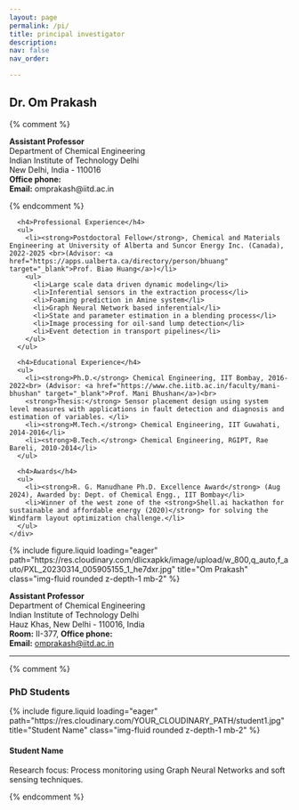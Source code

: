 ```yaml
---
layout: page
permalink: /pi/
title: principal investigator
description: 
nav: false
nav_order:

---
```



<!-- PI Section -->
<div class="row mb-5">
  <div class="col-sm-8 d-flex align-items-center">
    <div>
      <h2>Dr. Om Prakash</h2>
      {% comment %}
      <p>
        <strong>Assistant Professor</strong><br>
        Department of Chemical Engineering<br>
        Indian Institute of Technology Delhi<br>
        New Delhi, India - 110016<br>
        <strong>Office phone:</strong> <br>
        <strong>Email:</strong> omprakash@iitd.ac.in
      </p>
      {% endcomment %}

      <h4>Professional Experience</h4>
      <ul>
        <li><strong>Postdoctoral Fellow</strong>, Chemical and Materials Engineering at University of Alberta and Suncor Energy Inc. (Canada), 2022-2025 <br>(Advisor: <a href="https://apps.ualberta.ca/directory/person/bhuang" target="_blank">Prof. Biao Huang</a>)</li>
        <ul>
          <li>Large scale data driven dynamic modeling</li>
          <li>Inferential sensors in the extraction process</li>
          <li>Foaming prediction in Amine system</li>
          <li>Graph Neural Network based inferential</li>
          <li>State and parameter estimation in a blending process</li>
          <li>Image processing for oil-sand lump detection</li>
          <li>Event detection in transport pipelines</li>
        </ul>
      </ul>

      <h4>Educational Experience</h4>
      <ul>
        <li><strong>Ph.D.</strong> Chemical Engineering, IIT Bombay, 2016-2022<br> (Advisor: <a href="https://www.che.iitb.ac.in/faculty/mani-bhushan" target="_blank">Prof. Mani Bhushan</a>)<br>
        <strong>Thesis:</strong> Sensor placement design using system level measures with applications in fault detection and diagnosis and estimation of variables. </li>
        <li><strong>M.Tech.</strong> Chemical Engineering, IIT Guwahati, 2014-2016</li>
        <li><strong>B.Tech.</strong> Chemical Engineering, RGIPT, Rae Bareli, 2010-2014</li>
      </ul>

      <h4>Awards</h4>
      <ul>
        <li><strong>R. G. Manudhane Ph.D. Excellence Award</strong> (Aug 2024), Awarded by: Dept. of Chemical Engg., IIT Bombay</li>
        <li>Winner of the west zone of the <strong>Shell.ai hackathon for sustainable and affordable energy (2020)</strong> for solving the Windfarm layout optimization challenge.</li>
      </ul>
    </div>
  </div>
  <div class="col-sm-4 text-center">
    {% include figure.liquid loading="eager" path="https://res.cloudinary.com/dlicxapkk/image/upload/w_800,q_auto,f_auto/PXL_20230314_005905155_1_he7dxr.jpg" 
 title="Om Prakash" class="img-fluid rounded z-depth-1 mb-2" %}
    <div>
      <a href="https://scholar.google.com/citations?user=B0GS6lsAAAAJ" target="_blank">
        <i class="ai ai-google-scholar fa-3x mr-2"></i>
      </a>
      <a href="https://www.linkedin.com/in/om-prakash-0a783291" target="_blank">
        <i class="fab fa-linkedin fa-3x mr-3"></i>
      </a>
      <p>
        <strong>Assistant Professor</strong><br>
        Department of Chemical Engineering<br>
        Indian Institute of Technology Delhi<br>
        Hauz Khas, New Delhi - 110016, India<br>
        <strong>Room:</strong> II-377, <strong>Office phone:</strong> <br>
        <strong>Email:</strong> <a href="mailto:omprakash@iitd.ac.in" target="_blank">omprakash@iitd.ac.in</a>
      </p>
    </div>
  </div>
</div>


<hr>

{% comment %}
<!-- PhD Students Section -->
<h3>PhD Students</h3>

<div class="row mb-5">
  <div class="col-sm-4 text-center">
    {% include figure.liquid loading="eager" path="https://res.cloudinary.com/YOUR_CLOUDINARY_PATH/student1.jpg" title="Student Name" class="img-fluid rounded z-depth-1 mb-2" %}
    <div>
      <a href="https://www.linkedin.com/in/STUDENT_LINKEDIN_ID" target="_blank">
        <i class="fab fa-linkedin fa-2x mr-3"></i>
      </a>
      <a href="https://scholar.google.com/citations?user=STUDENT_SCHOLAR_ID" target="_blank">
        <i class="ai ai-google-scholar fa-2x"></i>
      </a>
    </div>
  </div>
  <div class="col-sm-8 d-flex align-items-center">
    <div>
      <h4>Student Name</h4>
      <p>
        Research focus: Process monitoring using Graph Neural Networks and soft sensing techniques.
      </p>
    </div>
  </div>
</div>
{% endcomment %}
